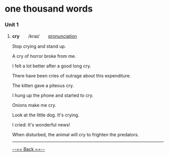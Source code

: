 # one thousand words

### Unit 1

1. **cry**　　/kraɪ/　　[pronunciation](https://tophonetics.com/zh/pronounce/C2hgeJobO6sOwUlwDK8vQmF5yMmvNWMkj7Y8gLK_gK2-Ra7ERvWeXSjtkRZQTq8gCNgMSbhIhCVywROfkF2D2zu0qIAs9iwhSH5ak3LpQdNbZDTLmHV8Dx9zMpwXNYn8vdf8FbTJ1M2MjlNBd_UEB11Co2EEHAQKbFZ9j5BV50YupgzntcsAE_YV2pxvB_eyiEegfYexdcNTVm-aUmAnjHd5ikG8eShgyexEDAMJ0LrrrtP5OF5D1urFEIVvSqSCX1OT642Wi3L91tSpOo1TyMtKPNixfqQOFoWEEsfprgioLH3e9W60Yxuwq8I8OQqAPFhu4RU39cyIFHyzFzHk9zgnjBYQ7sf-FxGbS8Uk/)

   Stop crying and stand up.

   A cry of horror broke from me.

   I felt a lot better after a good long cry.

   There have been cries of outrage about this expenditure.

   The kitten gave a piteous cry.

   I hung up the phone and started to cry.

   Onions make me cry.

   Look at the little dog. It's crying.

   I cried: It's wonderful news!

   When disturbed, the animal will cry to frighten the predators.
   
   ---
   
   [--== Back ==--](template_1.html?md=/Markdown/English/word.md)

